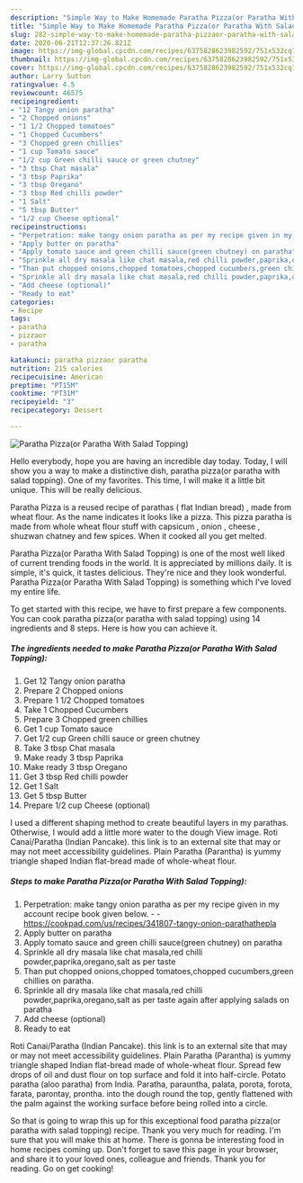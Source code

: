```yaml
---
description: "Simple Way to Make Homemade Paratha Pizza(or Paratha With Salad Topping)"
title: "Simple Way to Make Homemade Paratha Pizza(or Paratha With Salad Topping)"
slug: 282-simple-way-to-make-homemade-paratha-pizzaor-paratha-with-salad-topping
date: 2020-06-21T12:37:26.821Z
image: https://img-global.cpcdn.com/recipes/6375828623982592/751x532cq70/paratha-pizzaor-paratha-with-salad-topping-recipe-main-photo.jpg
thumbnail: https://img-global.cpcdn.com/recipes/6375828623982592/751x532cq70/paratha-pizzaor-paratha-with-salad-topping-recipe-main-photo.jpg
cover: https://img-global.cpcdn.com/recipes/6375828623982592/751x532cq70/paratha-pizzaor-paratha-with-salad-topping-recipe-main-photo.jpg
author: Larry Sutton
ratingvalue: 4.5
reviewcount: 46575
recipeingredient:
- "12 Tangy onion paratha"
- "2 Chopped onions"
- "1 1/2 Chopped tomatoes"
- "1 Chopped Cucumbers"
- "3 Chopped green chillies"
- "1 cup Tomato sauce"
- "1/2 cup Green chilli sauce or green chutney"
- "3 tbsp Chat masala"
- "3 tbsp Paprika"
- "3 tbsp Oregano"
- "3 tbsp Red chilli powder"
- "1 Salt"
- "5 tbsp Butter"
- "1/2 cup Cheese optional"
recipeinstructions:
- "Perpetration: make tangy onion paratha as per my recipe given in my account recipe book given below.  https://cookpad.com/us/recipes/341807-tangy-onion-parathathepla"
- "Apply butter on paratha"
- "Apply tomato sauce and green chilli sauce(green chutney) on paratha"
- "Sprinkle all dry masala like chat masala,red chilli powder,paprika,oregano,salt as per taste"
- "Than put chopped onions,chopped tomatoes,chopped cucumbers,green chillies on paratha."
- "Sprinkle all dry masala like chat masala,red chilli powder,paprika,oregano,salt as per taste again after applying salads on paratha"
- "Add cheese (optional)"
- "Ready to eat"
categories:
- Recipe
tags:
- paratha
- pizzaor
- paratha

katakunci: paratha pizzaor paratha 
nutrition: 215 calories
recipecuisine: American
preptime: "PT15M"
cooktime: "PT31M"
recipeyield: "3"
recipecategory: Dessert

---
```



![Paratha Pizza(or Paratha With Salad Topping)](https://img-global.cpcdn.com/recipes/6375828623982592/751x532cq70/paratha-pizzaor-paratha-with-salad-topping-recipe-main-photo.jpg)

Hello everybody, hope you are having an incredible day today. Today, I will show you a way to make a distinctive dish, paratha pizza(or paratha with salad topping). One of my favorites. This time, I will make it a little bit unique. This will be really delicious.

Paratha Pizza is a reused recipe of parathas ( flat Indian bread) , made from wheat flour. As the name indicates it looks like a pizza. This pizza paratha is made from whole wheat flour stuff with capsicum , onion , cheese , shuzwan chatney and few spices. When it cooked all you get melted.

Paratha Pizza(or Paratha With Salad Topping) is one of the most well liked of current trending foods in the world. It is appreciated by millions daily. It is simple, it's quick, it tastes delicious. They're nice and they look wonderful. Paratha Pizza(or Paratha With Salad Topping) is something which I've loved my entire life.


To get started with this recipe, we have to first prepare a few components. You can cook paratha pizza(or paratha with salad topping) using 14 ingredients and 8 steps. Here is how you can achieve it.

<!--inarticleads1-->

##### The ingredients needed to make Paratha Pizza(or Paratha With Salad Topping):

1. Get 12 Tangy onion paratha
1. Prepare 2 Chopped onions
1. Prepare 1 1/2 Chopped tomatoes
1. Take 1 Chopped Cucumbers
1. Prepare 3 Chopped green chillies
1. Get 1 cup Tomato sauce
1. Get 1/2 cup Green chilli sauce or green chutney
1. Take 3 tbsp Chat masala
1. Make ready 3 tbsp Paprika
1. Make ready 3 tbsp Oregano
1. Get 3 tbsp Red chilli powder
1. Get 1 Salt
1. Get 5 tbsp Butter
1. Prepare 1/2 cup Cheese (optional)


I used a different shaping method to create beautiful layers in my parathas. Otherwise, I would add a little more water to the dough View image. Roti Canai/Paratha (Indian Pancake). this link is to an external site that may or may not meet accessibility guidelines. Plain Paratha (Parantha) is yummy triangle shaped Indian flat-bread made of whole-wheat flour. 

<!--inarticleads2-->

##### Steps to make Paratha Pizza(or Paratha With Salad Topping):

1. Perpetration: make tangy onion paratha as per my recipe given in my account recipe book given below. -  - https://cookpad.com/us/recipes/341807-tangy-onion-parathathepla
1. Apply butter on paratha
1. Apply tomato sauce and green chilli sauce(green chutney) on paratha
1. Sprinkle all dry masala like chat masala,red chilli powder,paprika,oregano,salt as per taste
1. Than put chopped onions,chopped tomatoes,chopped cucumbers,green chillies on paratha.
1. Sprinkle all dry masala like chat masala,red chilli powder,paprika,oregano,salt as per taste again after applying salads on paratha
1. Add cheese (optional)
1. Ready to eat


Roti Canai/Paratha (Indian Pancake). this link is to an external site that may or may not meet accessibility guidelines. Plain Paratha (Parantha) is yummy triangle shaped Indian flat-bread made of whole-wheat flour. Spread few drops of oil and dust flour on top surface and fold it into half-circle. Potato paratha (aloo paratha) from India. Paratha, parauntha, palata, porota, forota, farata, parontay, prontha. into the dough round the top, gently flattened with the palm against the working surface before being rolled into a circle. 

So that is going to wrap this up for this exceptional food paratha pizza(or paratha with salad topping) recipe. Thank you very much for reading. I'm sure that you will make this at home. There is gonna be interesting food in home recipes coming up. Don't forget to save this page in your browser, and share it to your loved ones, colleague and friends. Thank you for reading. Go on get cooking!
